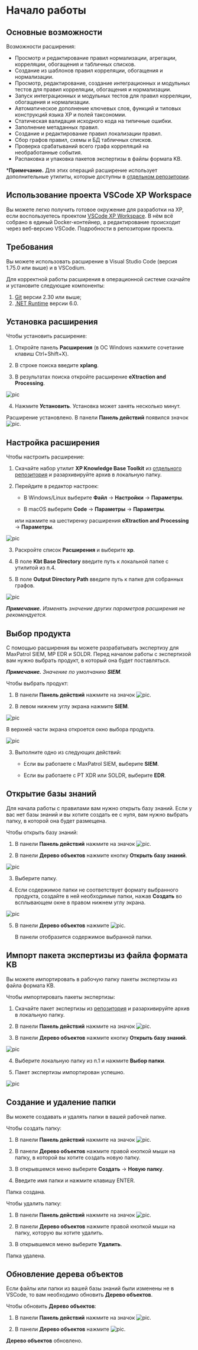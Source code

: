 ﻿# Начало работы

## Основные возможности

Возможности расширения:
* Просмотр и редактирование правил нормализации, агрегации, корреляции, обогащения и табличных списков.
* Создание из шаблонов правил корреляции, обогащения и нормализации.
* Просмотр, редактирование, создание интеграционных и модульных тестов для правил корреляции, обогащения и нормализации.
* Запуск интеграционных и модульных тестов для правил корреляции, обогащения и нормализации.
* Автоматическое дополнение ключевых слов, функций и типовых конструкций языка XP и полей таксономии.
* Статическая валидация исходного кода на типичные ошибки.
* Заполнение метаданных правил.
* Создание и редактирование правил локализации правил.
* Сбор графов правил, схемы и БД табличных списков.
* Проверка срабатываний всего графа корреляций на необработанные события.
* Распаковка и упаковка пакетов экспертизы в файлы формата KB.

***Примечание.** Для этих операций расширение использует дополнительные утилиты, которые доступны в [отдельном репозитории](https://github.com/vxcontrol/xp-kbt/releases).

## Использование проекта VSCode XP Workspace
Вы можете легко получить готовое окружение для разработки на XP, если воспользуетесь проектом [VSCode XP Workspace](https://github.com/Security-Experts-Community/vscode-xp-workspace). В нём всё собрано в единый Docker-контейнер, а редактирование происходит через веб-версию VSCode.
Подробности в репозитории проекта.

## Требования

Вы можете использовать расширение в Visual Studio Code (версия 1.75.0 или выше) и в VSCodium.

Для корректной работы расширения в операционной системе скачайте и установите следующие компоненты:
1. [Git](https://git-scm.com) версии 2.30 или выше;
2. [.NET Runtime](https://dotnet.microsoft.com/en-us/download/dotnet/6.0) версии 6.0.

## Установка расширения

Чтобы установить расширение:

1. Откройте панель **Расширения** (в ОС Windows нажмите сочетание клавиш Ctrl+Shift+X).

2. В строке поиска введите **xplang**.

3. В результатах поиска откройте расширение **eXtraction and Processing**.

![pic](pics/01_xplang_search_install.png)

4. Нажмите **Установить**. Установка может занять несколько минут.


Расширение установлено. В панели **Панель действий** появился значок ![pic](pics/xp-icon.png).

## Настройка расширения

Чтобы настроить расширение:

1. Скачайте набор утилит **XP Knowledge Base Toolkit** из [отдельного репозитория](https://github.com/vxcontrol/xp-kbt/releases) и разархивируйте архив в локальную папку.

2. Перейдите в редактор настроек:

   * В Windows/Linux выберите **Файл** → **Настройки** → **Параметры**.

   * В macOS выберите **Code** → **Параметры** → **Параметры**.

   или нажмите на шестиренку расширения **eXtraction and Processing** → **Параметры**.

![pic](pics/02_xplang_settings.png)

3. Раскройте список **Расширения** и выберите **xp**.

1. В поле **Kbt Base Directory** введите путь к локальной папке с утилитой из п.4.

5. В поле **Output Directory Path** введите путь к папке для собранных графов.

![pic](pics/03_xplang_kbt.png)

   ***Примечание.** Изменять значение других параметров расширения не рекомендуется.*

## Выбор продукта

С помощью расширения вы можете разрабатывать экспертизу для MaxPatrol SIEM, MP EDR и SOLDR. Перед началом работы с экспертизой вам нужно выбрать продукт, в который она будет поставляться.

   ***Примечание.** Значение по умолчанию **SIEM**.*

Чтобы выбрать продукт:

1. В панели **Панель действий** нажмите на значок ![pic](pics/xp-icon.png).

2. В левом нижнем углу экрана нажмите **SIEM**.

![pic](pics/04_xplang_product.jpg)

   В верхней части экрана откроется окно выбора продукта.

![pic](pics/05_xplang_product_choose.jpg)

3. Выполните одно из следующих действий:

   * Если вы работаете с MaxPatrol SIEM, выберите **SIEM**.

   * Если вы работаете с PT XDR или SOLDR, выберите **EDR**.

## Открытие базы знаний

Для начала работы с правилами вам нужно открыть базу знаний. Если у вас нет базы знаний и вы хотите создать ее с нуля, вам нужно выбрать папку, в которой она будет размещена.

Чтобы открыть базу знаний:

1. В панели **Панель действий** нажмите на значок ![pic](pics/xp-icon.png).

2. В панели **Дерево объектов** нажмите кнопку **Открыть базу знаний**.

![pic](pics/06_xplang_tree.jpg)

3. Выберите папку.

4. Если содержимое папки не соответствует формату выбранного продукта, создайте в ней необходимые папки, нажав **Создать** во всплывающем окне в правом нижнем углу экрана.

![pic](pics/07_xplang_error.jpg)

5. В панели **Дерево объектов** нажмите ![pic](pics/reload-icon.png).

   В панели отобразится содержимое выбранной папки. 

## Импорт пакета экспертизы из файла формата KB

Вы можете импортировать в рабочую папку пакеты экспертизы из файла формата KB.

Чтобы импортировать пакеты экспертизы:

1. Скачайте пакет экспертизы из [репозитория](https://github.com/Security-Experts-Community/open-xp-rules) и разархивируйте архив в локальную папку.

2. В панели **Панель действий** нажмите на значок ![pic](pics/xp-icon.png).

3. В панели **Дерево объектов** нажмите кнопку **Открыть базу знаний**.

![pic](pics/06_xplang_tree.jpg)

4. Выберите локальную папку из п.1 и нажмите **Выбор папки**.

5. Пакет экспертизы импортирован успешно.

![pic](pics/08_xplang_rules.jpg)

## Создание и удаление папки

Вы можете создавать и удалять папки в вашей рабочей папке.

Чтобы создать папку:

1. В панели **Панель действий** нажмите на значок ![pic](pics/xp-icon.png).

2. В панели **Дерево объектов** нажмите правой кнопкой мыши на папку, в которой вы хотите создать новую папку.

3. В открывшемся меню выберите **Создать** → **Новую папку**.

4. Введите имя папки и нажмите клавишу ENTER.

Папка создана.

Чтобы удалить папку:

1. В панели **Панель действий** нажмите на значок ![pic](pics/xp-icon.png).

2. В панели **Дерево объектов** нажмите правой кнопкой мыши на папку, которую вы хотите удалить.

3. В открывшемся меню выберите **Удалить**.

Папка удалена.

## Обновление дерева объектов

Если файлы или папки из вашей базы знаний были изменены не в VSCode, то вам необходимо обновить **Дерево объектов**.

Чтобы обновить **Дерево объектов**:

1. В панели **Панель действий** нажмите на значок ![pic](pics/xp-icon.png).

2. В панели **Дерево объектов** нажмите ![pic](pics/reload-icon.png).

**Дерево объектов** обновлено.

